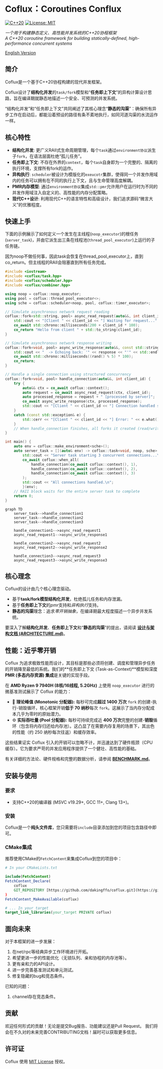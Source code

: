 # Coflux：Coroutines Conflux

[![C++20](https://img.shields.io/badge/C++-20-blue.svg)](https://isocpp.org/std/the-standard)
[![License: MIT](https://img.shields.io/badge/License-MIT-yellow.svg)](https://opensource.org/licenses/MIT)

*一个用于构建静态定义、高性能并发系统的C++20协程框架*
<br>
*A C++20 coroutine framework for building statically-defined, high-performance concurrent systems*

[English Version](./README.en.md) 

## 简介

Coflux是一个基于C++20协程构建的现代并发框架。

Coflux设计了**结构化并发**的`task/fork`模型和“**任务即上下文**”的异构计算设计思路，旨在编译期就静态地描述一个安全、可预测的并发系统。

“结构化并发”和“任务即上下文”共同阐述了其核心理念“**静态的沟渠**”：确保所有异步工作在启动后，都能沿着预设的路径有条不紊地执行，如同河道沟渠的水流运作一样。

## 核心特性

- **结构化并发**: 更广义RAII式生命周期管理，每个`task`通过`environment协议`派生子`fork`，在语法层面杜绝“孤儿任务”。
- **任务即上下文**: 不存在外界的`context`，每个`task`自身即为一个完整的、隔离的执行环境，支撑所有fork的运作。
- **异构执行**: `scheduler`被设计为模版化的`exeucotr`集群，使得同一个并发作用域内的任务可以拥有在不同的执行上下文，且与生命管理高度解耦。
- **PMR内存模型**: 通过`environment协议`集成`std::pmr`允许用户在运行时为不同的并发作用域注入自定义的、高性能的内存分配策略。
- **现代C++设计**: 利用现代C++的语言特性和高级设计，我们追求源码“微言大义”的优雅程度。

## 快速上手

下面的示例展示了如何定义一个发生在主线程(`noop_executor`)的根任务(`server_task`)，并由它派生出三条在线程池(`thread_pool_executor`)上运行的子任务链。

因为noop不做任何事，因此task会恢复在thread_pool_executor上，直到co_return。但主线程的RAII会阻塞直到所有任务完成。

```C++
#include <iostream>
#include <coflux/task.hpp>
#include <coflux/scheduler.hpp>
#include <coflux/combiner.hpp>

using noop = coflux::noop_executor;
using pool = coflux::thread_pool_executor<>;
using sche = coflux::scheduler<noop, pool, coflux::timer_executor>;

// Simulate asynchronous network request reading
coflux::fork<std::string, pool> async_read_request(auto&&, int client_id) {
    std::cout << "[Client " << client_id << "] Waiting for request..." << std::endl;
    co_await std::chrono::milliseconds(200 + client_id * 100);
    co_return "Hello from client " + std::to_string(client_id);
}

// Simulate asynchronous network response writing
coflux::fork<void, pool> async_write_response(auto&&, const std::string& response) {
    std::cout << "  -> Echoing back: '" << response << "'" << std::endl;
    co_await std::chrono::milliseconds((rand() % 5) * 100);
    co_return;
}

// Handle a single connection using structured concurrency
coflux::fork<void, pool> handle_connection(auto&&, int client_id) {
    try {
        auto&& ctx = co_await coflux::context();
        auto request = co_await async_read_request(ctx, client_id);
        auto processed_response = request + " [processed by server]";
        co_await async_write_response(ctx, processed_response);
        std::cout << "[Client " << client_id << "] Connection handled successfully." << std::endl;
    }
    catch (const std::exception& e) {
        std::cerr << "[Client " << client_id << "] Error: " << e.what() << std::endl;
    }
    // When handle_connection finishes, all forks it created (read/write) are automatically cleaned up.
}

int main() {
    auto env = coflux::make_environment<sche>();
    auto server_task = [](auto& env) -> coflux::task<void, noop, sche> {
        std::cout << "Server task starting 3 concurrent connections...\n";
        co_await coflux::when_all(
            handle_connection(co_await coflux::context(), 1),
            handle_connection(co_await coflux::context(), 2),
            handle_connection(co_await coflux::context(), 3)
        );
        std::cout << "All connections handled.\n";
        }(env);
    // RAII block waits for the entire server task to complete
    return 0;
}
```
```mermaid
graph TD
    server_task-->handle_connection1
    server_task-->handle_connection2
    server_task-->handle_connection3

    handle_connection1-->async_read_request1
    async_read_request1-->async_write_response1

    handle_connection2-->async_read_request2
    async_read_request2-->async_write_response2

    handle_connection3-->async_read_request3
    async_read_request3-->async_write_response3
```
## 核心理念

Coflux的设计由几个核心理念驱动。
* 基于**task/fork模型结构化并发**，杜绝孤儿任务和内存泄漏。
* 基于**任务即上下文**的*pmr*支持和*异构执行*支持。
* **静态的沟渠**理念：追求*零开销抽象*，在编译期最大程度描述一个异步并发系统。

要深入了解**结构化并发**、**任务即上下文**和“**静态的沟渠**”的提出，请阅读 **[设计与架构文档 (ARCHITECTURE.md)](./ARCHITECTURE.zh.md)**。


## 性能：近乎零开销

Coflux 为追求极致性能而设计，其目标是那些必须将创建、调度和管理异步任务的开销降至最低的系统。我们的**任务即上下文 (Task-as-Context)**模型和深度 **PMR (多态内存资源) 集成**是关键的实现手段。

在 **AMD Ryzen 9 7940H (8核/16线程, 5.2GHz)** 上使用 `noop_executor` 进行的微基准测试展示了 Coflux 的能力：

* 🚀 **理论峰值 (Monotonic 分配器):** 每秒可完成**超过 1400 万次** `fork` 的创建-执行-销毁循环，核心框架开销**低于 70 纳秒**每次 `fork`。这展示了当内存分配成本几乎为零时的原始潜力。
* ⚙️ **实际吞吐量 (Pool 分配器):** 每秒可持续完成近 **400 万次**完整的创建-**销毁**循环（包含将内存归还给内存池）。这凸显了在需要内存复用的场景下，其出色的性能（约 250 纳秒每次往返）和缓存效率。

这些结果证实 Coflux 引入的开销可以忽略不计，并迅速达到了硬件瓶颈（CPU 缓存）。它为要求严苛的并发应用程序提供了一个健壮、高性能的基础。

有关详细的方法论、硬件规格和完整的数据分析，请参阅 **[BENCHMARK.md](./BENCHMARK.zh.md)**。

## 安装与使用

### 要求
- 支持C++20的编译器 (MSVC v19.29+, GCC 11+, Clang 13+)。

### 安装
Coflux是一个**纯头文件库**，您只需要将`include`目录添加到您的项目包含路径中即可。

### CMake集成
推荐使用CMake的`FetchContent`来集成Coflux到您的项目中：

```cmake
# In your CMakeLists.txt

include(FetchContent)
FetchContent_Declare(
    coflux
    GIT_REPOSITORY [https://github.com/dakingffo/coflux.git](https://github.com/dakingffo/coflux.git)
)
FetchContent_MakeAvailable(coflux)

# ... In your target
target_link_libraries(your_target PRIVATE coflux)
```

## 面向未来
对于本框架的进一步发展：
1. 在net/rpc等经典异步工作环境进行开拓。
2. 希望更进一步的性能优化（无锁队列、亲和协程的内存池等）。
3. 更有亲和力的API设计。
4. 进一步完善基准测试和单元测试。
5. 修复隐藏的bug和竞态条件。

已知的问题：
1. channel存在竞态条件。

## 贡献

欢迎任何形式的贡献！无论是提交Bug报告、功能建议还是Pull Request。
我们将会在不久对的未来完善CONTRIBUTING文档！届时可以获取更多信息。

## 许可证

Coflux 使用 [MIT License](./LICENSE) 授权。